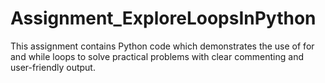 # Assignment_ExploreLoopsInPython

This assignment contains Python code which demonstrates the use of for and while loops to solve practical problems with clear commenting and user-friendly output.

